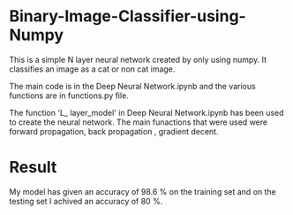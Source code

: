 # Binary-Image-Classifier-using-Numpy

This is a simple N layer neural network created by only using numpy. It classifies an image as a cat or non cat image.


The main code is in the Deep Neural Network.ipynb and the various functions are in functions.py file.

The function 'L_ layer_model' in Deep Neural Network.ipynb has been used to create the neural network.
The main funactions that were used were forward propagation, back propagation , gradient decent.

# Result
My model has given an accuracy of 98.6 % on the training set and on the testing set I achived an accuracy of 80 %. 

